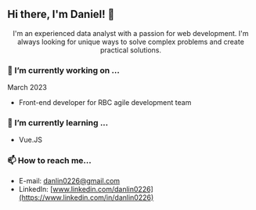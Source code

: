 ## Hi there, I'm Daniel! 👋

<p align="center">
I'm an experienced data analyst with a passion for web development. I'm always looking for unique ways to solve complex problems and create practical solutions.
</p>

### 🔭 I’m currently working on ...

March 2023

- Front-end developer for RBC agile development team
  <!-- - RBC Royal Trust Database - a company wide full-stack database solution (no preview available due to company policy) -->

    <!-- - Create React web forms by following existing development framework
    - Collaborate directly with database engineer
    - Technologies: React, NodeJS, MSSQL, GraphQL -->

<!-- - Movies app - app to help movie lovers decide what to watch on their subscribed streaming platforms
  - Select all streaming platforms the user is subscribed to
  - Aggregates, scores, and ranks user's available movies
  - Filters for different genres, platforms -->

### 🌱 I’m currently learning ...

- Vue.JS
<!-- - Typescript -->

### 📫 How to reach me...

- E-mail: [danlin0226@gmail.com](mailto:danlin0226@)
- LinkedIn: [www.linkedin.com/danlin0226](https://www.linkedin.com/in/danlin0226)
<!-- - Portfolio Site: coming soon... -->
